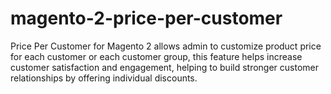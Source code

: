 # magento-2-price-per-customer
Price Per Customer for Magento 2 allows admin to customize product price for each customer or each customer group, this feature helps increase customer satisfaction and engagement, helping to build stronger customer relationships by offering individual discounts.
